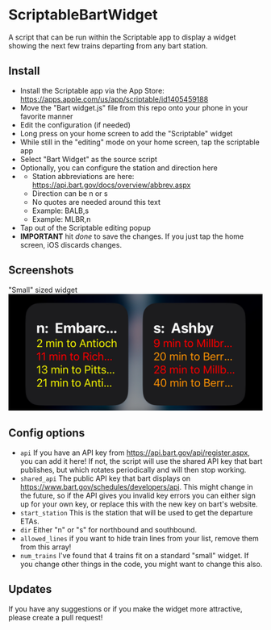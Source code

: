 # ScriptableBartWidget
A script that can be run within the Scriptable app to display a widget showing the next few trains departing from any bart station.

## Install
- Install the Scriptable app via the App Store: https://apps.apple.com/us/app/scriptable/id1405459188
- Move the "Bart widget.js" file from this repo onto your phone in your favorite manner
- Edit the configuration (if needed)
- Long press on your home screen to add the "Scriptable" widget
- While still in the "editing" mode on your home screen, tap the scriptable app
- Select "Bart Widget" as the source script
- Optionally, you can configure the station and direction here
- - Station abbreviations are here: https://api.bart.gov/docs/overview/abbrev.aspx
  - Direction can be n or s
  - No quotes are needed around this text
  - Example: BALB,s
  - Example: MLBR,n
- Tap out of the Scriptable editing popup
- **IMPORTANT** hit _done_ to save the changes. If you just tap the home screen, iOS discards changes.

## Screenshots
"Small" sized widget
![small widget](https://github.com/alvarezb/ScriptableBartWidget/blob/main/WidgetExample.jpeg?raw=true)


## Config options
- `api` If you have an API key from https://api.bart.gov/api/register.aspx, you can add it here! If not, the script will use the shared API key that bart publishes, but which rotates periodically and will then stop working.
- `shared_api` The public API key that bart displays on https://www.bart.gov/schedules/developers/api. This might change in the future, so if the API gives you invalid key errors you can either sign up for your own key, or replace this with the new key on bart's website.
- `start_station` This is the station that will be used to get the departure ETAs.
- `dir` Either "n" or "s" for northbound and southbound.
- `allowed_lines` if you want to hide train lines from your list, remove them from this array!
- `num_trains` I've found that 4 trains fit on a standard "small" widget. If you change other things in the code, you might want to change this also.


## Updates
If you have any suggestions or if you make the widget more attractive, please create a pull request!
